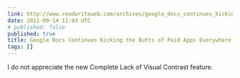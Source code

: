 ```yaml
---
link: http://www.readwriteweb.com/archives/google_docs_continues_kicking_the_butts_of_paid_ap.php
date: 2011-09-14 11:43 UTC
# published: false
published: true
title: Google Docs Continues Kicking the Butts of Paid Apps Everywhere
tags: []
---
```


I do not appreciate the new Complete Lack of Visual Contrast feature.
